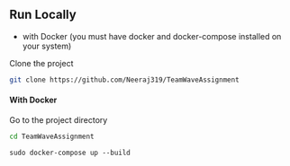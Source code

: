 ## Run Locally

- with Docker (you must have docker and docker-compose installed on your system)

Clone the project

```bash
git clone https://github.com/Neeraj319/TeamWaveAssignment
```

#### With Docker

Go to the project directory

```bash
cd TeamWaveAssignment
```

```
sudo docker-compose up --build
```
